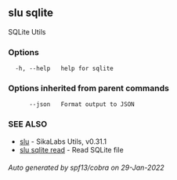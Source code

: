## slu sqlite

SQLite Utils

### Options

```
  -h, --help   help for sqlite
```

### Options inherited from parent commands

```
      --json   Format output to JSON
```

### SEE ALSO

* [slu](slu.md)	 - SikaLabs Utils, v0.31.1
* [slu sqlite read](slu_sqlite_read.md)	 - Read SQLite file

###### Auto generated by spf13/cobra on 29-Jan-2022
